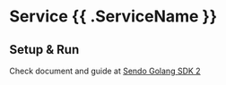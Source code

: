 Service {{ .ServiceName }}
===============

## Setup & Run

Check document and guide at [Sendo Golang SDK 2](https://sendovn.atlassian.net/wiki/spaces/SA/pages/735739905/Golang+Sendo+SDK+v2.x)
